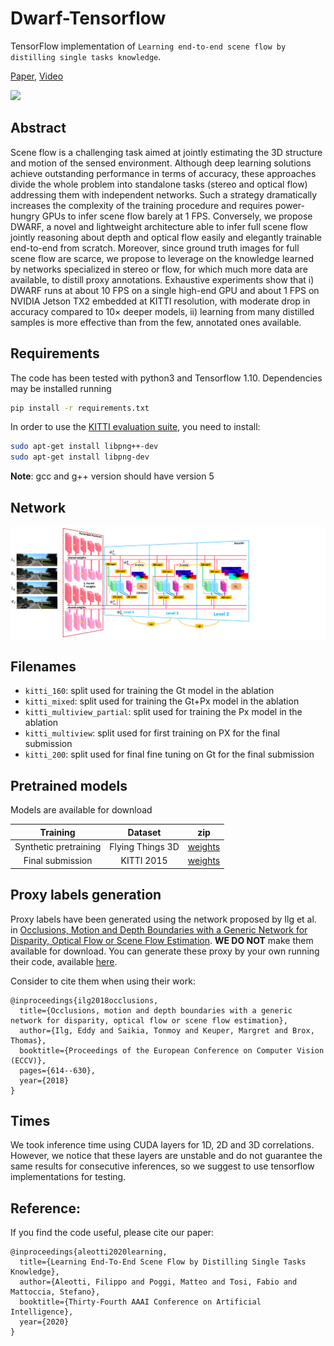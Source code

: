 # Dwarf-Tensorflow
TensorFlow implementation of `Learning end-to-end scene flow by distilling single tasks knowledge`.

[Paper](https://arxiv.org/pdf/1911.10090.pdf), [Video](https://www.youtube.com/watch?v=qGWpi3z2M74&t=62s)

![](assets/banner.gif)
## Abstract
Scene flow is a challenging task aimed at jointly estimating the 3D structure and motion of the sensed environment.
Although deep learning solutions achieve outstanding performance in terms of accuracy, these approaches divide the
whole problem into standalone tasks (stereo and optical flow)
addressing them with independent networks. Such a strategy dramatically increases the complexity of the training
procedure and requires power-hungry GPUs to infer scene
flow barely at 1 FPS. Conversely, we propose DWARF, a
novel and lightweight architecture able to infer full scene
flow jointly reasoning about depth and optical flow easily
and elegantly trainable end-to-end from scratch. Moreover,
since ground truth images for full scene flow are scarce,
we propose to leverage on the knowledge learned by networks specialized in stereo or flow, for which much more
data are available, to distill proxy annotations. Exhaustive
experiments show that i) DWARF runs at about 10 FPS
on a single high-end GPU and about 1 FPS on NVIDIA
Jetson TX2 embedded at KITTI resolution, with moderate drop in accuracy compared to 10× deeper models, ii)
learning from many distilled samples is more effective than
from the few, annotated ones available.

## Requirements
The code has been tested with python3 and Tensorflow 1.10.
Dependencies may be installed running  

```Bash
pip install -r requirements.txt
```

In order to use the [KITTI evaluation suite](http://www.cvlibs.net/datasets/kitti/eval_scene_flow.php), you need to install:

```Bash
sudo apt-get install libpng++-dev
sudo apt-get install libpng-dev
```
**Note**: gcc and g++ version should have version 5

## Network 

![dwarf](./assets/dwarf.png?raw=true "Title")

## Filenames
* `kitti_160`: split used for training the Gt model in the ablation
* `kitti_mixed`: split used for training the Gt+Px model in the ablation
* `kitti_multiview_partial`: split used for training the Px model in the ablation
* `kitti_multiview`: split used for first training on PX for the final submission
* `kitti_200`: split used for final fine tuning on Gt for the final submission

## Pretrained models

Models are available for download

| Training  | Dataset  | zip  |
|:-:|:--:|:--:|
| Synthetic pretraining | Flying Things 3D  |  [weights](https://drive.google.com/file/d/1zsr01odgY4DI4LbXrlcyB8al395MFQsu/view?usp=sharing) |
| Final submission | KITTI 2015  |  [weights](https://drive.google.com/open?id=1b-1OhhKjQVW3QYmqjdhT5LGYNNuYbjJq) |

## Proxy labels generation

Proxy labels have been generated using the network proposed by Ilg et al. in [Occlusions, Motion and Depth Boundaries with
a Generic Network for Disparity, Optical Flow
or Scene Flow Estimation](https://arxiv.org/pdf/1808.01838.pdf).
**WE DO NOT** make them available for download. You can generate these proxy by your own running their code, available [here](https://github.com/lmb-freiburg/netdef_models).

Consider to cite them when using their work:

```
@inproceedings{ilg2018occlusions,
  title={Occlusions, motion and depth boundaries with a generic network for disparity, optical flow or scene flow estimation},
  author={Ilg, Eddy and Saikia, Tonmoy and Keuper, Margret and Brox, Thomas},
  booktitle={Proceedings of the European Conference on Computer Vision (ECCV)},
  pages={614--630},
  year={2018}
}
```
## Times

We took inference time using CUDA layers for 1D, 2D and 3D correlations. However, we notice that these layers are unstable and do not guarantee the same results for consecutive inferences, so we suggest to use tensorflow implementations for testing.

## Reference:
If you find the code useful, please cite our paper:

```
@inproceedings{aleotti2020learning,
  title={Learning End-To-End Scene Flow by Distilling Single Tasks Knowledge},
  author={Aleotti, Filippo and Poggi, Matteo and Tosi, Fabio and Mattoccia, Stefano},
  booktitle={Thirty-Fourth AAAI Conference on Artificial Intelligence},
  year={2020}
}
```